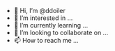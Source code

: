 - 👋 Hi, I’m @ddoiler
- 👀 I’m interested in ...
- 🌱 I’m currently learning ...
- 💞️ I’m looking to collaborate on ...
- 📫 How to reach me ...

<!---
ddoiler/ddoiler is a ✨ special ✨ repository because its `README.md` (this file) appears on your GitHub profile.
You can click the Preview link to take a look at your changes.
--->
